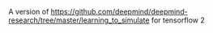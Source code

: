 A version of https://github.com/deepmind/deepmind-research/tree/master/learning_to_simulate for tensorflow 2
